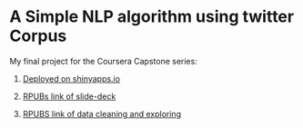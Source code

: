 # A Simple NLP algorithm using twitter Corpus
My final project for the Coursera Capstone series:

1. [Deployed on shinyapps.io](https://agent18.shinyapps.io/NLP_DSCI/)

2. [RPUBs link of slide-deck](http://rpubs.com/agent18/516200)

3. [RPUBS link of data cleaning and exploring](http://rpubs.com/agent18/516200)

